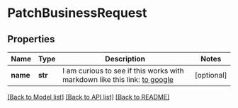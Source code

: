 # PatchBusinessRequest


## Properties
Name | Type | Description | Notes
------------ | ------------- | ------------- | -------------
**name** | **str** | I am curious to see if this works with markdown like this link: [to google](https://www.google.com) | [optional] 

[[Back to Model list]](../README.md#documentation-for-models) [[Back to API list]](../README.md#documentation-for-api-endpoints) [[Back to README]](../README.md)



